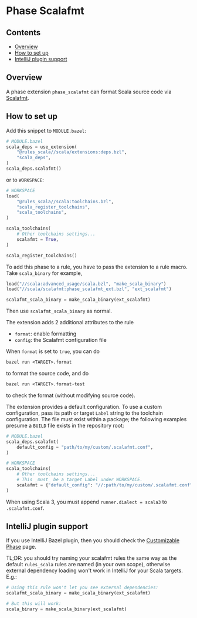 # Phase Scalafmt

## Contents

- [Overview](#overview)
- [How to set up](#how-to-set-up)
- [IntelliJ plugin support](#intellij-plugin-support)

## Overview

A phase extension `phase_scalafmt` can format Scala source code via [Scalafmt](https://scalameta.org/scalafmt/).

## How to set up

Add this snippet to `MODULE.bazel`:

```py
# MODULE.bazel
scala_deps = use_extension(
    "@rules_scala//scala/extensions:deps.bzl",
    "scala_deps",
)
scala_deps.scalafmt()
```

or to `WORKSPACE`:

```py
# WORKSPACE
load(
    "@rules_scala//scala:toolchains.bzl",
    "scala_register_toolchains",
    "scala_toolchains",
)

scala_toolchains(
    # Other toolchains settings...
    scalafmt = True,
)

scala_register_toolchains()
```

To add this phase to a rule, you have to pass the extension to a rule macro. Take `scala_binary` for example,

```py
load("//scala:advanced_usage/scala.bzl", "make_scala_binary")
load("//scala/scalafmt:phase_scalafmt_ext.bzl", "ext_scalafmt")

scalafmt_scala_binary = make_scala_binary(ext_scalafmt)
```

Then use `scalafmt_scala_binary` as normal.

The extension adds 2 additional attributes to the rule

- `format`: enable formatting
- `config`: the Scalafmt configuration file

When `format` is set to `true`, you can do

```txt
bazel run <TARGET>.format
```

to format the source code, and do

```txt
bazel run <TARGET>.format-test
```

to check the format (without modifying source code).

The extension provides a default configuration. To use a custom configuration,
pass its path or target `Label` string to the toolchain configuration. The file
must exist within a package; the following examples presume a `BUILD` file
exists in the repository root:

```py
# MODULE.bazel
scala_deps.scalafmt(
    default_config = "path/to/my/custom/.scalafmt.conf",
)

# WORKSPACE
scala_toolchains(
    # Other toolchains settings...
    # This _must_ be a target Label under WORKSPACE.
    scalafmt = {"default_config": "//:path/to/my/custom/.scalafmt.conf"},
)
```

When using Scala 3, you must append `runner.dialect = scala3` to
`.scalafmt.conf`.

## IntelliJ plugin support

If you use IntelliJ Bazel plugin, then you should check the [Customizable Phase](/docs/customizable_phase.md#cooperation-with-intellij-plugin) page.

TL;DR: you should try naming your scalafmt rules the same way as the default `rules_scala` rules are named (in your own
scope), otherwise external dependency loading won't work in IntelliJ for your Scala targets. E.g.:

```python
# Using this rule won't let you see external dependencies:
scalafmt_scala_binary = make_scala_binary(ext_scalafmt)

# But this will work:
scala_binary = make_scala_binary(ext_scalafmt)
```
